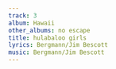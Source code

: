 ```yaml
---
track: 3
album: Hawaii
other_albums: no escape
title: hulabaloo girls
lyrics: Bergmann/Jim Bescott
music: Bergmann/Jim Bescott
---
```

